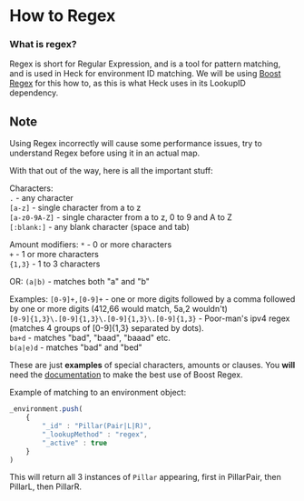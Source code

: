 # How to Regex

### What is regex?

Regex is short for Regular Expression, and is a tool for pattern matching, and is used in Heck for environment ID matching.
We will be using [Boost Regex](https://www.boost.org/doc/libs/1_31_0/libs/regex/doc/syntax.html) for this how to, as this is what Heck uses in its LookupID dependency.

## Note
Using Regex incorrectly will cause some performance issues, try to understand Regex before using it in an actual map.

With that out of the way, here is all the important stuff:

Characters: <br>
`.` - any character <br>
`[a-z]` - single character from a to z <br>
`[a-z0-9A-Z]` - single character from a to z, 0 to 9 and A to Z <br>
`[:blank:]` - any blank character (space and tab) <br>


Amount modifiers:
`*` - 0 or more characters <br>
`+` - 1 or more characters  <br>
`{1,3}` - 1 to 3 characters <br>

OR:
`(a|b)` - matches both "a" and "b"

Examples:
`[0-9]+,[0-9]+` - one or more digits followed by a comma followed by one or more digits (412,66 would match, 5a,2 wouldn't) <br>
`[0-9]{1,3}\.[0-9]{1,3}\.[0-9]{1,3}\.[0-9]{1,3}` - Poor-man's ipv4 regex (matches 4 groups of [0-9]{1,3} separated by dots). <br>
`ba+d` - matches "bad", "baad", "baaad" etc. <br>
`b(a|e)d` - matches "bad" and "bed"

These are just **examples** of special characters, amounts or clauses. You **will** need the [documentation](https://www.boost.org/doc/libs/1_31_0/libs/regex/doc/syntax.html) to make the best use of Boost Regex.

Example of matching to an environment object:
```js
_environment.push(
    {
        "_id" : "Pillar(Pair|L|R)",
        "_lookupMethod" : "regex",
        "_active" : true
    }
)
```

This will return all 3 instances of `Pillar` appearing, first in PillarPair, then PillarL, then PillarR.